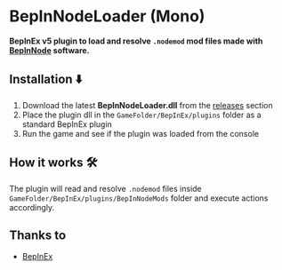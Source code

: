 # BepInNodeLoader (Mono)
**BepInEx v5 plugin to load and resolve `.nodemod` mod files made with [BepInNode](https://github.com/ImAxel0/BepInNode) software.**

## Installation :arrow_down:
1. Download the latest **BepInNodeLoader.dll** from the [releases](https://github.com/ImAxel0/BepInNodeLoader_Mono/releases) section
2. Place the plugin dll in the `GameFolder/BepInEx/plugins` folder as a standard BepInEx plugin
3. Run the game and see if the plugin was loaded from the console

## How it works 🛠️
The plugin will read and resolve `.nodemod` files inside `GameFolder/BepInEx/plugins/BepInNodeMods` folder and execute actions accordingly.

## Thanks to
- [BepInEx](https://github.com/BepInEx/BepInEx)
